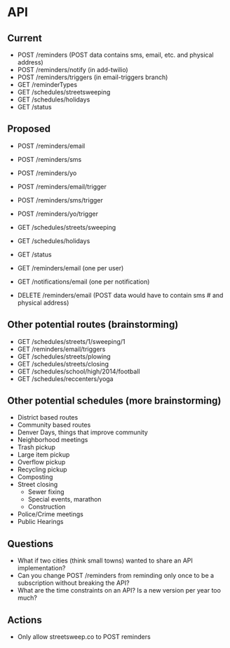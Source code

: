 # API

## Current

* POST /reminders (POST data contains sms, email, etc. and physical address)
* POST /reminders/notify (in add-twilio)
* POST /reminders/triggers (in email-triggers branch)
* GET /reminderTypes
* GET /schedules/streetsweeping
* GET /schedules/holidays
* GET /status

## Proposed

* POST /reminders/email
* POST /reminders/sms
* POST /reminders/yo
* POST /reminders/email/trigger
* POST /reminders/sms/trigger
* POST /reminders/yo/trigger
* GET /schedules/streets/sweeping
* GET /schedules/holidays
* GET /status

* GET /reminders/email (one per user)
* GET /notifications/email (one per notification)
* DELETE /reminders/email (POST data would have to contain sms # and physical address)

## Other potential routes (brainstorming)

* GET /schedules/streets/1/sweeping/1
* GET /reminders/email/triggers
* GET /schedules/streets/plowing
* GET /schedules/streets/closing
* GET /schedules/school/high/2014/football
* GET /schedules/reccenters/yoga

## Other potential schedules (more brainstorming)

* District based routes
* Community based routes
* Denver Days, things that improve community
* Neighborhood meetings
* Trash pickup
* Large item pickup
* Overflow pickup
* Recycling pickup
* Composting
* Street closing
  * Sewer fixing
  * Special events, marathon
  * Construction
* Police/Crime meetings
* Public Hearings

## Questions

* What if two cities (think small towns) wanted to share an API implementation?
* Can you change POST /reminders from reminding only once to be a subscription without breaking the API?
* What are the time constraints on an API? Is a new version per year too much?

## Actions

* Only allow streetsweep.co to POST reminders
